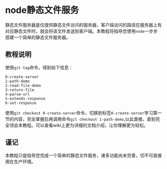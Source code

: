 # node静态文件服务

静态文件服务器是仅提供静态文件访问的服务器，客户端访问的路径在服务器上有对应静态文件时，就会将该文件发送到客户端。本教程将指导您使用`node`一步步搭建一个简单的静态文件服务器。

## 教程说明

使用`git tag`命令，得到如下信息：  
```
0-create-server
1-path-demo
2-read-file-demo
3-return-file
4-parse-url
5-extends-response
6-set-response
```
使用`git checkout 0-create-server`命令，切换到标签`0-create-server`学习第一节的内容，完全掌握后再调用命令`git checkout 1-path-demo`,以此类推，直到完全领会本教程。可以查看wiki上更为详细的文档介绍，让你理解更为轻松。

## 谨记

本教程只是指导您完成一个简单的静态文件服务，诸多功能尚未完善，切不可直接用在生产环境。

